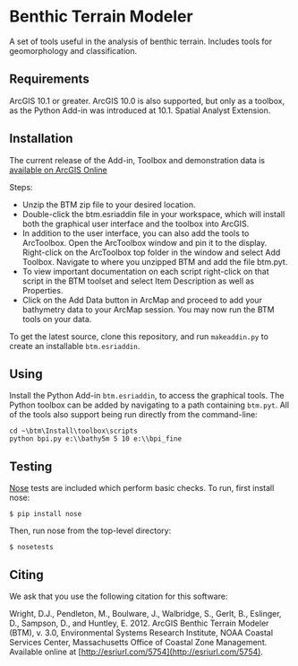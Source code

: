 Benthic Terrain Modeler
=======================

A set of tools useful in the analysis of benthic terrain. Includes tools for geomorphology and classification. 

Requirements
------------

ArcGIS 10.1 or greater. ArcGIS 10.0 is also supported, but only as a toolbox, as the Python Add-in was introduced at 10.1. Spatial Analyst Extension.

Installation
------------

The current release of the Add-in, Toolbox and demonstration data is [available on ArcGIS Online](http://www.arcgis.com/home/item.html?id=b0d0be66fd33440d97e8c83d220e7926)

Steps:
- Unzip the BTM zip file to your desired location.
- Double-click the btm.esriaddin file in your workspace, which will install both the graphical user interface and the toolbox into ArcGIS. 
- In addition to the user interface, you can also add the tools to ArcToolbox. Open the ArcToolbox window and pin it to the display. Right-click on the ArcToolbox top folder in the window and select Add Toolbox. Navigate to where you unzipped BTM and add the file btm.pyt.
- To view important documentation on each script right-click on that script in the BTM toolset and select Item Description as well as Properties. 
- Click on the Add Data button in ArcMap and proceed to add your bathymetry data to your ArcMap session. You may now run the BTM tools on your data.

To get the latest source, clone this repository, and run `makeaddin.py` to create an installable `btm.esriaddin`.

Using
-----

Install the Python Add-in `btm.esriaddin`, to access the graphical tools. The Python toolbox can be added by navigating to a path containing `btm.pyt`. All of the tools also support being run directly from the command-line:

    cd ~\btm\Install\toolbox\scripts
    python bpi.py e:\\bathy5m 5 10 e:\\bpi_fine

Testing
-------

[Nose](https://nose.readthedocs.org/en/latest/) tests are included which perform basic checks. To run, first install nose:
    
    $ pip install nose

Then, run nose from the top-level directory:

    $ nosetests

Citing
------

We ask that you use the following citation for this software:

Wright, D.J., Pendleton, M., Boulware, J., Walbridge, S., Gerlt, B., Eslinger, D., Sampson, D., and Huntley, E. 2012. ArcGIS Benthic Terrain Modeler (BTM), v. 3.0, Environmental Systems Research Institute, NOAA Coastal Services Center, Massachusetts Office of Coastal Zone Management. Available online at [http://esriurl.com/5754](http://esriurl.com/5754).
